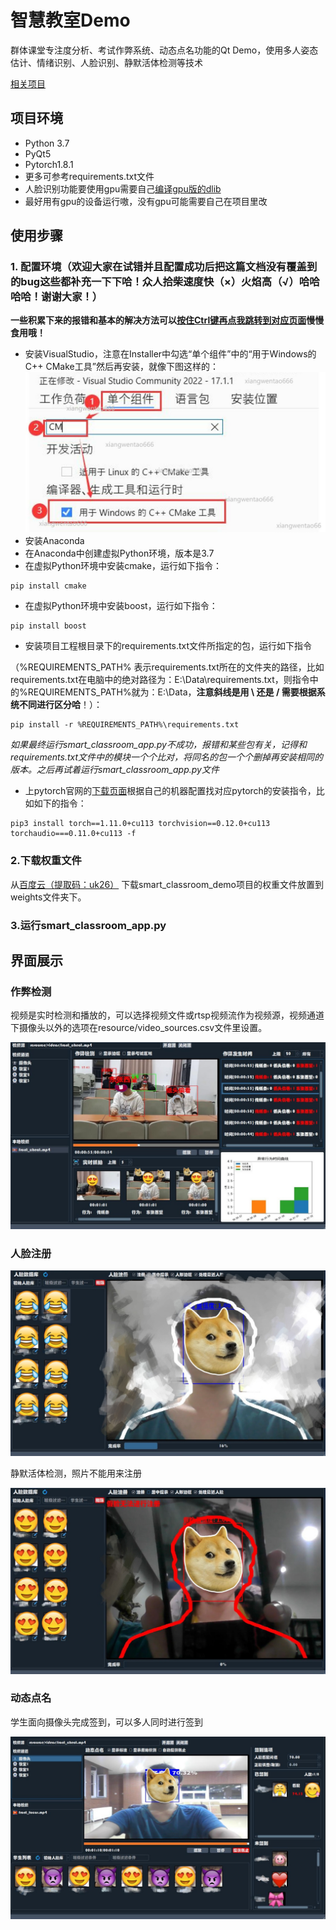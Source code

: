 # 智慧教室Demo

群体课堂专注度分析、考试作弊系统、动态点名功能的Qt Demo，使用多人姿态估计、情绪识别、人脸识别、静默活体检测等技术

[相关项目](https://github.com/hongyaohongyao/smart_classroom) 

## 项目环境

- Python 3.7
- PyQt5
- Pytorch1.8.1
- 更多可参考requirements.txt文件
- 人脸识别功能要使用gpu需要自己[编译gpu版的dlib](https://blog.csdn.net/qq_29168809/article/details/102655115) 
- 最好用有gpu的设备运行嗷，没有gpu可能需要自己在项目里改

## 使用步骤
### 1. 配置环境（欢迎大家在试错并且配置成功后把这篇文档没有覆盖到的bug这些都补充一下下哈！众人拾柴速度快（×）火焰高（√）哈哈哈哈！谢谢大家！）

**一些积累下来的报错和基本的解决方法可以[按住Ctrl键再点我跳转到对应页面](https://github.com/hongyaohongyao/smart_classroom_demo/issues/17)慢慢食用哦！**

- 安装VisualStudio，注意在Installer中勾选“单个组件”中的“用于Windows的C++ CMake工具”然后再安装，就像下图这样的：
![单个组件CMake](.img/README/Installer单个组件CMake.jpg)
- 安装Anaconda
- 在Anaconda中创建虚拟Python环境，版本是3.7
- 在虚拟Python环境中安装cmake，运行如下指令：
```
pip install cmake
```
- 在虚拟Python环境中安装boost，运行如下指令：
```
pip install boost
```
- 安装项目工程根目录下的requirements.txt文件所指定的包，运行如下指令

（%REQUIREMENTS_PATH% 表示requirements.txt所在的文件夹的路径，比如requirements.txt在电脑中的绝对路径为：E:\Data\requirements.txt，则指令中的%REQUIREMENTS_PATH%就为：E:\Data，**注意斜线是用  \  还是  /  需要根据系统不同进行区分哈**！）：
```
pip install -r %REQUIREMENTS_PATH%\requirements.txt
```
_如果最终运行smart_classroom_app.py不成功，报错和某些包有关，记得和requirements.txt文件中的模块一个个比对，将同名的包一个个删掉再安装相同的版本。之后再试着运行smart_classroom_app.py文件_
- 上pytorch官网的[下载页面](https://download.pytorch.org/whl/cu113/torch_stable.html)根据自己的机器配置找对应pytorch的安装指令，比如如下的指令：
```
pip3 install torch==1.11.0+cu113 torchvision==0.12.0+cu113 torchaudio===0.11.0+cu113 -f 
```

### 2.下载权重文件

从[百度云（提取码：uk26）](https://pan.baidu.com/s/16av6CXWrCgGkniCwCc3qqQ) 下载smart_classroom_demo项目的权重文件放置到weights文件夹下。

### 3.运行smart_classroom_app.py

## 界面展示

### 作弊检测

视频是实时检测和播放的，可以选择视频文件或rtsp视频流作为视频源，视频通道下摄像头以外的选项在resource/video_sources.csv文件里设置。

![作弊检测界面](.img/README/作弊检测界面.jpg)

### 人脸注册

![人脸注册](.img/README/人脸注册.jpg)

静默活体检测，照片不能用来注册

![静默活体效果](.img/README/静默活体效果.jpg)

### 动态点名

学生面向摄像头完成签到，可以多人同时进行签到

![动态点名](.img/README/动态点名.jpg)
